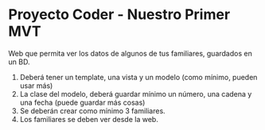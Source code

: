 # Proyecto Coder - Nuestro Primer MVT

Web que permita ver los datos de algunos de tus
familiares, guardados en un BD.

1. Deberá tener un template, una vista y un modelo (como mínimo, pueden usar más)
2. La clase del modelo, deberá guardar mínimo un número, una cadena y una fecha (puede
   guardar más cosas)
3. Se deberán crear como mínimo 3 familiares.
4. Los familiares se deben ver desde la web.
